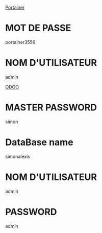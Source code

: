 



[Portainer](http://localhost:9000)


# MOT DE PASSE
portainer3556
# NOM D'UTILISATEUR
admin





[ODOO](http://localhost:9080)

# MASTER PASSWORD
simon

# DataBase name
simonalexis

# NOM D'UTILISATEUR
admin

# PASSWORD
admin













